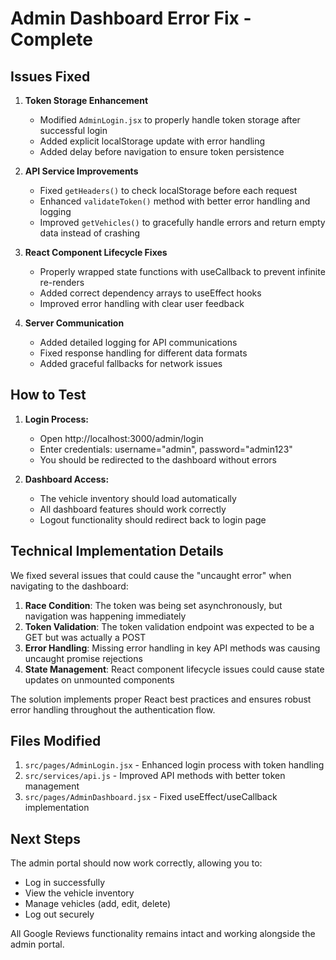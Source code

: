 # Admin Dashboard Error Fix - Complete

## Issues Fixed

1. **Token Storage Enhancement**
   - Modified `AdminLogin.jsx` to properly handle token storage after successful login
   - Added explicit localStorage update with error handling
   - Added delay before navigation to ensure token persistence

2. **API Service Improvements**
   - Fixed `getHeaders()` to check localStorage before each request
   - Enhanced `validateToken()` method with better error handling and logging
   - Improved `getVehicles()` to gracefully handle errors and return empty data instead of crashing

3. **React Component Lifecycle Fixes**
   - Properly wrapped state functions with useCallback to prevent infinite re-renders
   - Added correct dependency arrays to useEffect hooks
   - Improved error handling with clear user feedback

4. **Server Communication**
   - Added detailed logging for API communications
   - Fixed response handling for different data formats
   - Added graceful fallbacks for network issues

## How to Test

1. **Login Process:**
   - Open http://localhost:3000/admin/login
   - Enter credentials: username="admin", password="admin123" 
   - You should be redirected to the dashboard without errors

2. **Dashboard Access:**
   - The vehicle inventory should load automatically
   - All dashboard features should work correctly
   - Logout functionality should redirect back to login page

## Technical Implementation Details

We fixed several issues that could cause the "uncaught error" when navigating to the dashboard:

1. **Race Condition**: The token was being set asynchronously, but navigation was happening immediately
2. **Token Validation**: The token validation endpoint was expected to be a GET but was actually a POST
3. **Error Handling**: Missing error handling in key API methods was causing uncaught promise rejections
4. **State Management**: React component lifecycle issues could cause state updates on unmounted components

The solution implements proper React best practices and ensures robust error handling throughout the authentication flow.

## Files Modified

1. `src/pages/AdminLogin.jsx` - Enhanced login process with token handling
2. `src/services/api.js` - Improved API methods with better token management
3. `src/pages/AdminDashboard.jsx` - Fixed useEffect/useCallback implementation

## Next Steps

The admin portal should now work correctly, allowing you to:
- Log in successfully
- View the vehicle inventory
- Manage vehicles (add, edit, delete)
- Log out securely

All Google Reviews functionality remains intact and working alongside the admin portal.
